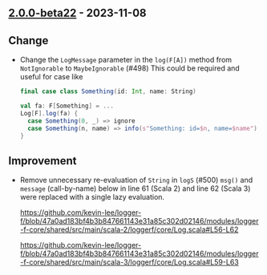 ## [2.0.0-beta22](https://github.com/kevin-lee/logger-f/issues?q=is%3Aissue+is%3Aclosed+milestone%3Av2-m1+closed%3A2023-10-02..2023-11-07) - 2023-11-08

## Change

* Change the `LogMessage` parameter in the `log(F[A])` method from `NotIgnorable` to `MaybeIgnorable` (#498)
  This could be required and useful for case like

  ```scala
  final case class Something(id: Int, name: String)
  
  val fa: F[Something] = ...
  Log[F].log(fa) {
    case Something(0, _) => ignore
    case Something(n, name) => info(s"Something: id=$n, name=$name")
  }
  ```

## Improvement

* Remove unnecessary re-evaluation of `String` in `logS` (#500)
  `msg()` and `message` (call-by-name) below in line 61 (Scala 2) and line 62 (Scala 3) were replaced with a single lazy evaluation.
  
  https://github.com/kevin-lee/logger-f/blob/47a0ad183bf4b3b847661143e31a85c302d02146/modules/logger-f-core/shared/src/main/scala-2/loggerf/core/Log.scala#L56-L62
  
  https://github.com/kevin-lee/logger-f/blob/47a0ad183bf4b3b847661143e31a85c302d02146/modules/logger-f-core/shared/src/main/scala-3/loggerf/core/Log.scala#L59-L63

